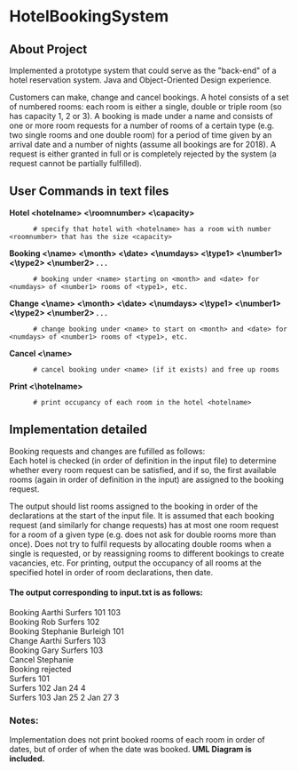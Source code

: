# HotelBookingSystem
## About Project
Implemented a prototype system that could serve as the "back-end" of a hotel reservation system. Java and Object-Oriented Design experience.

Customers can make, change and cancel bookings. A hotel consists of a set of numbered rooms: each room is either a single, double or triple room (so has capacity 1, 2 or 3). A booking is made under a name and consists of one or more room requests for a number of rooms of a certain type (e.g. two single rooms and one double room) for a period of time given by an arrival date and a number of nights (assume all bookings are for 2018). A request is either granted in full or is completely rejected by the system (a request cannot be partially fulfilled).

## User Commands in text files
  **Hotel \<hotelname\> <\roomnumber\> <\capacity\>**
  
          # specify that hotel with <hotelname> has a room with number <roomnumber> that has the size <capacity>
          
  **Booking <\name\> <\month\> <\date\> <\numdays\> <\type1\> <\number1\> <\type2\> <\number2\> . . .**
  
          # booking under <name> starting on <month> and <date> for <numdays> of <number1> rooms of <type1>, etc.
          
  **Change <\name\> <\month\> <\date\> <\numdays\> <\type1\> <\number1\> <\type2\> <\number2\> . . .**
  
          # change booking under <name> to start on <month> and <date> for <numdays> of <number1> rooms of <type1>, etc.
          
  **Cancel <\name\>**
  
          # cancel booking under <name> (if it exists) and free up rooms
          
 **Print <\hotelname\>**
  
          # print occupancy of each room in the hotel <hotelname>

## Implementation detailed
Booking requests and changes are fufilled as follows: <br>
Each hotel is checked (in order of definition in the input file) to determine whether every room request can be satisfied, and if so, the first available rooms (again in order of definition in the input) are assigned to the booking request. 

The output should list rooms assigned to the booking in order of the declarations at the start of the input file. It is assumed that each booking request (and similarly for change requests) has at most one room request for a room of a given type (e.g. does not ask for double rooms more than once). Does not try to fulfil requests by allocating double rooms when a single is requested, or by reassigning rooms to different bookings to create vacancies, etc. For printing, output the occupancy of all rooms at the specified hotel in order of room declarations, then date.

#### The output corresponding to input.txt is as follows:<br>
Booking Aarthi Surfers 101 103 </br>
Booking Rob Surfers 102</br>
Booking Stephanie Burleigh 101</br>
Change Aarthi Surfers 103</br>
Booking Gary Surfers 103</br>
Cancel Stephanie</br>
Booking rejected</br>
Surfers 101</br>
Surfers 102 Jan 24 4 </br>
Surfers 103 Jan 25 2 Jan 27 3 </br>

### Notes: 
Implementation does not print booked rooms of each room in order of dates, but of order of when the date was booked.
**UML Diagram is included.**
